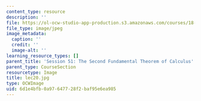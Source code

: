 ```yaml
---
content_type: resource
description: ''
file: https://ol-ocw-studio-app-production.s3.amazonaws.com/courses/18-01sc-single-variable-calculus-fall-2010/6d1e4bfb0a97647728f2baf95e6ea985_lec20.jpg
file_type: image/jpeg
image_metadata:
  caption: ''
  credit: ''
  image-alt: ''
learning_resource_types: []
parent_title: 'Session 51: The Second Fundamental Theorem of Calculus'
parent_type: CourseSection
resourcetype: Image
title: lec20.jpg
type: OCWImage
uid: 6d1e4bfb-0a97-6477-28f2-baf95e6ea985
---
```

